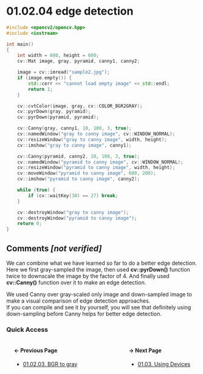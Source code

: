 # 01.02.04 edge detection

```cxx
#include <opencv2/opencv.hpp>
#include <iostream>

int main()
{
    int width = 800, height = 600;
    cv::Mat image, gray, pyramid, canny1, canny2;

    image = cv::imread("sample2.jpg");
    if (image.empty()) {
        std::cerr << "cannot load empty image" << std::endl;
        return 1;
    }

    cv::cvtColor(image, gray, cv::COLOR_BGR2GRAY);
    cv::pyrDown(gray, pyramid);
    cv::pyrDown(pyramid, pyramid);

    cv::Canny(gray, canny1, 10, 100, 3, true);
    cv::namedWindow("gray to canny image", cv::WINDOW_NORMAL);
    cv::resizeWindow("gray to canny image", width, height);
    cv::imshow("gray to canny image", canny1);

    cv::Canny(pyramid, canny2, 10, 100, 3, true);
    cv::namedWindow("pyramid to canny image", cv::WINDOW_NORMAL);
    cv::resizeWindow("pyramid to canny image", width, height);
    cv::moveWindow("pyramid to canny image", 600, 200);
    cv::imshow("pyramid to canny image", canny2);

    while (true) {
        if (cv::waitKey(30) == 27) break;
    }

    cv::destroyWindow("gray to canny image");
    cv::destroyWindow("pyramid to canny image");
    return 0;
}

```

## Comments *[not verified]*

We can combine what we have learned so far to do a better edge detection.  
Here we first gray-sampled the image, then used **cv::pyrDown()** function twice
to downscale the image by the factor of 4. And finally used **cv::Canny()** function
over it to make an edge detection.

We used Canny over gray-scaled only image and down-sampled image to make a visual comparison
of edge detection approaches.  
If you can compile and see it by yourself, you will see that definitely using down-sampling before Canny helps for better edge detection.

### Quick Access

<div class="previous_page" style="float:left;margin-left:20px;margin-right:20px">

#### &#8592; Previous Page

* [01.02.03. BGR to gray](./../../01.the_basics/02.transformation/03.bgr2gray.md)

</div>
<div class="next_page" style="float:right;margin-left:20px;margin-right:20px">

#### &#8594; Next Page

* [01.03. Using Devices](./../../01.the_basics/03.devices/00.README.md)

</div>
